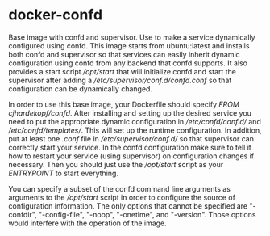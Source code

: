 docker-confd
============

Base image with confd and supervisor. Use to make a service dynamically configured using confd. This image starts from ubuntu:latest and installs both confd and supervisor so that services can easily inherit dynamic configuration using confd from any backend that confd supports. It also provides a start script */opt/start* that will initialize confd and start the supervisor after adding a */etc/supervisor/conf.d/confd.conf* so that configuration can be dynamically changed.

In order to use this base image, your Dockerfile should specify *FROM cjhardekopf/confd*. After installing and setting up the desired service you need to put the appropriate dynamic configuration in */etc/confd/conf.d/* and */etc/confd/templates/*. This will set up the runtime configuration. In addition, put at least one *<service>.conf* file in */etc/supervisor/conf.d/* so that supervisor can correctly start your service. In the confd configuration make sure to tell it how to restart your service (using supervisor) on configuration changes if necessary. Then you should just use the */opt/start* script as your *ENTRYPOINT* to start everything.

You can specify a subset of the confd command line arguments as arguments to the */opt/start* script in order to configure the source of configuration information. The only options that cannot be specified are "-confdir", "-config-file", "-noop", "-onetime", and "-version". Those options would interfere with the operation of the image.



